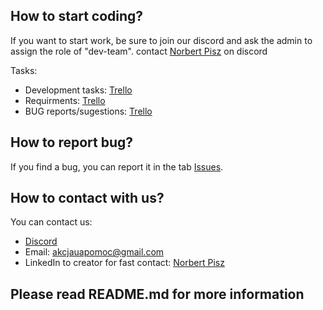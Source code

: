 ## How to start coding?
If you want to start work, be sure to join our discord and ask the admin to assign the role of "dev-team".
contact [Norbert Pisz](https://www.linkedin.com/in/norbert-pisz-8ba76b54/) on discord

Tasks:
- Development tasks: [Trello](https://trello.com/b/hpaAYSL5/development)
- Requirments: [Trello](https://trello.com/b/E6yJuepE/requirements)
- BUG reports/sugestions: [Trello](https://trello.com/b/1PrBiYuF/zg%C5%82oszenia)

## How to report bug?
If you find a bug, you can report it in the tab [Issues](https://github.com/cetuspro/help4ua.org-frontend/issues).

## How to contact with us?
You can contact us:
- [Discord](https://discord.com/invite/QfYgU75Mcw)
- Email: akcjauapomoc@gmail.com
- LinkedIn to creator for fast contact: [Norbert Pisz](https://www.linkedin.com/in/norbert-pisz-8ba76b54/)

## Please read README.md for more information
